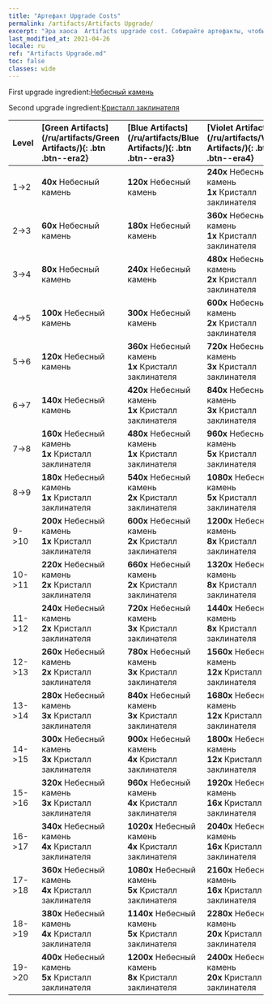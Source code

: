 ```yaml
---
title: "Артефакт Upgrade Costs"
permalink: /artifacts/Artifacts Upgrade/
excerpt: "Эра хаоса  Artifacts upgrade cost. Собирайте артефакты, чтобы улучшить характеристики героев и открыть новые умения."
last_modified_at: 2021-04-26
locale: ru
ref: "Artifacts Upgrade.md"
toc: false
classes: wide
---
```


  First upgrade ingredient:[Небесный камень](/ItemsRU/art_188/)

  Second upgrade ingredient:[Кристалл заклинателя](/ItemsRU/art_189/)

  |  Level  | [Green Artifacts](/ru/artifacts/Green Artifacts/){: .btn .btn--era2} | [Blue Artifacts](/ru/artifacts/Blue Artifacts/){: .btn .btn--era3} | [Violet Artifacts](/ru/artifacts/Violet Artifacts/){: .btn .btn--era4} | [Orange Artifacts](/ru/artifacts/Orange Artifacts/){: .btn .btn--era5} |
  |:--------|:-------|:-------|:-------|:-------|
  | 1->2 | **40x** Небесный камень | **120x** Небесный камень | **240x** Небесный камень<br/> **1x** Кристалл заклинателя | **400x** Небесный камень<br/> **2x** Кристалл заклинателя |
  | 2->3 | **60x** Небесный камень | **180x** Небесный камень | **360x** Небесный камень<br/> **1x** Кристалл заклинателя | **600x** Небесный камень<br/> **2x** Кристалл заклинателя |
  | 3->4 | **80x** Небесный камень | **240x** Небесный камень | **480x** Небесный камень<br/> **2x** Кристалл заклинателя | **800x** Небесный камень<br/> **3x** Кристалл заклинателя |
  | 4->5 | **100x** Небесный камень | **300x** Небесный камень | **600x** Небесный камень<br/> **2x** Кристалл заклинателя | **1000x** Небесный камень<br/> **3x** Кристалл заклинателя |
  | 5->6 | **120x** Небесный камень | **360x** Небесный камень<br/> **1x** Кристалл заклинателя | **720x** Небесный камень<br/> **3x** Кристалл заклинателя | **1200x** Небесный камень<br/> **5x** Кристалл заклинателя |
  | 6->7 | **140x** Небесный камень | **420x** Небесный камень<br/> **1x** Кристалл заклинателя | **840x** Небесный камень<br/> **3x** Кристалл заклинателя | **1400x** Небесный камень<br/> **5x** Кристалл заклинателя |
  | 7->8 | **160x** Небесный камень<br/> **1x** Кристалл заклинателя | **480x** Небесный камень<br/> **1x** Кристалл заклинателя | **960x** Небесный камень<br/> **5x** Кристалл заклинателя | **1600x** Небесный камень<br/> **8x** Кристалл заклинателя |
  | 8->9 | **180x** Небесный камень<br/> **1x** Кристалл заклинателя | **540x** Небесный камень<br/> **2x** Кристалл заклинателя | **1080x** Небесный камень<br/> **5x** Кристалл заклинателя | **1800x** Небесный камень<br/> **8x** Кристалл заклинателя |
  | 9->10 | **200x** Небесный камень<br/> **1x** Кристалл заклинателя | **600x** Небесный камень<br/> **2x** Кристалл заклинателя | **1200x** Небесный камень<br/> **8x** Кристалл заклинателя | **2000x** Небесный камень<br/> **12x** Кристалл заклинателя |
  | 10->11 | **220x** Небесный камень<br/> **2x** Кристалл заклинателя | **660x** Небесный камень<br/> **2x** Кристалл заклинателя | **1320x** Небесный камень<br/> **8x** Кристалл заклинателя | **2200x** Небесный камень<br/> **12x** Кристалл заклинателя |
  | 11->12 | **240x** Небесный камень<br/> **2x** Кристалл заклинателя | **720x** Небесный камень<br/> **3x** Кристалл заклинателя | **1440x** Небесный камень<br/> **8x** Кристалл заклинателя | **2400x** Небесный камень<br/> **16x** Кристалл заклинателя |
  | 12->13 | **260x** Небесный камень<br/> **2x** Кристалл заклинателя | **780x** Небесный камень<br/> **3x** Кристалл заклинателя | **1560x** Небесный камень<br/> **12x** Кристалл заклинателя | **2600x** Небесный камень<br/> **16x** Кристалл заклинателя |
  | 13->14 | **280x** Небесный камень<br/> **3x** Кристалл заклинателя | **840x** Небесный камень<br/> **3x** Кристалл заклинателя | **1680x** Небесный камень<br/> **12x** Кристалл заклинателя | **2800x** Небесный камень<br/> **20x** Кристалл заклинателя |
  | 14->15 | **300x** Небесный камень<br/> **3x** Кристалл заклинателя | **900x** Небесный камень<br/> **4x** Кристалл заклинателя | **1800x** Небесный камень<br/> **12x** Кристалл заклинателя | **3000x** Небесный камень<br/> **20x** Кристалл заклинателя |
  | 15->16 | **320x** Небесный камень<br/> **3x** Кристалл заклинателя | **960x** Небесный камень<br/> **4x** Кристалл заклинателя | **1920x** Небесный камень<br/> **16x** Кристалл заклинателя | **3200x** Небесный камень<br/> **25x** Кристалл заклинателя |
  | 16->17 | **340x** Небесный камень<br/> **4x** Кристалл заклинателя | **1020x** Небесный камень<br/> **4x** Кристалл заклинателя | **2040x** Небесный камень<br/> **16x** Кристалл заклинателя | **3400x** Небесный камень<br/> **25x** Кристалл заклинателя |
  | 17->18 | **360x** Небесный камень<br/> **4x** Кристалл заклинателя | **1080x** Небесный камень<br/> **5x** Кристалл заклинателя | **2160x** Небесный камень<br/> **16x** Кристалл заклинателя | **3600x** Небесный камень<br/> **30x** Кристалл заклинателя |
  | 18->19 | **380x** Небесный камень<br/> **4x** Кристалл заклинателя | **1140x** Небесный камень<br/> **5x** Кристалл заклинателя | **2280x** Небесный камень<br/> **20x** Кристалл заклинателя | **3800x** Небесный камень<br/> **30x** Кристалл заклинателя |
  | 19->20 | **400x** Небесный камень<br/> **5x** Кристалл заклинателя | **1200x** Небесный камень<br/> **8x** Кристалл заклинателя | **2400x** Небесный камень<br/> **20x** Кристалл заклинателя | **4000x** Небесный камень<br/> **35x** Кристалл заклинателя |

